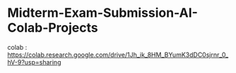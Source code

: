 # Midterm-Exam-Submission-AI-Colab-Projects
colab : https://colab.research.google.com/drive/1Jh_ik_8HM_BYumK3dDC0sjrnr_0_hV-9?usp=sharing

